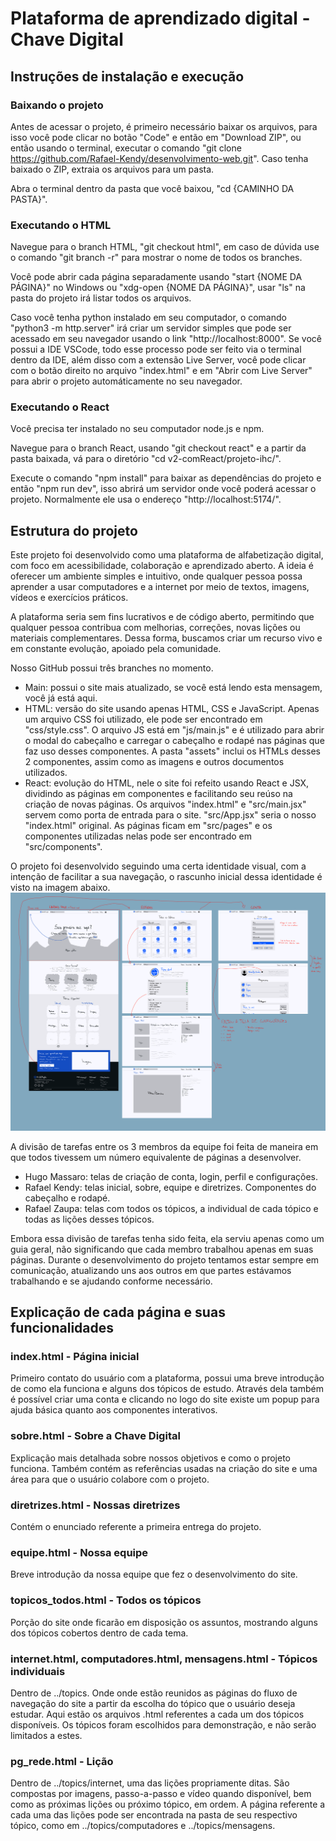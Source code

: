 # Plataforma de aprendizado digital - Chave Digital

## Instruções de instalação e execução

### Baixando o projeto  

Antes de acessar o projeto, é primeiro necessário baixar os arquivos, para isso você pode clicar no botão "Code" e então em "Download ZIP", ou então usando o terminal, executar o comando "git clone https://github.com/Rafael-Kendy/desenvolvimento-web.git". Caso tenha baixado o ZIP, extraia os arquivos para um pasta.

Abra o terminal dentro da pasta que você baixou, "cd {CAMINHO DA PASTA}". 

### Executando o HTML

Navegue para o branch HTML, "git checkout html", em caso de dúvida use o comando "git branch -r" para mostrar o nome de todos os branches.

Você pode abrir cada página separadamente usando "start {NOME DA PÁGINA}" no Windows ou "xdg-open {NOME DA PÁGINA}", usar "ls" na pasta do projeto irá listar todos os arquivos.

Caso você tenha python instalado em seu computador, o comando "python3 -m http.server" irá criar um servidor simples que pode ser acessado em seu navegador usando o link "http://localhost:8000". Se você possui a IDE VSCode, todo esse processo pode ser feito via o terminal dentro da IDE, além disso com a extensão Live Server, você pode clicar com o botão direito no arquivo "index.html" e em "Abrir com Live Server" para abrir o projeto automáticamente no seu navegador.

### Executando o React

Você precisa ter instalado no seu computador node.js e npm.

Navegue para o branch React, usando "git checkout react" e a partir da pasta baixada, vá para o diretório "cd v2-comReact/projeto-ihc/".

Execute o comando "npm install" para baixar as dependências do projeto e então "npm run dev", isso abrirá um servidor onde você poderá acessar o projeto. Normalmente ele usa o endereço "http://localhost:5174/".




## Estrutura do projeto

Este projeto foi desenvolvido como uma plataforma de alfabetização digital, com foco em acessibilidade, colaboração e aprendizado aberto. A ideia é oferecer um ambiente simples e intuitivo, onde qualquer pessoa possa aprender a usar computadores e a internet por meio de textos, imagens, vídeos e exercícios práticos.

A plataforma seria sem fins lucrativos e de código aberto, permitindo que qualquer pessoa contribua com melhorias, correções, novas lições ou materiais complementares. Dessa forma, buscamos criar um recurso vivo e em constante evolução, apoiado pela comunidade.

Nosso GitHub possui três branches no momento.
- Main: possui o site mais atualizado, se você está lendo esta mensagem, você já está aqui.
- HTML: versão do site usando apenas HTML, CSS e JavaScript. Apenas um arquivo CSS foi utilizado, ele pode ser encontrado em "css/style.css". O arquivo JS está em "js/main.js" e é utilizado para abrir o modal do cabeçalho e carregar o cabeçalho e rodapé nas páginas que faz uso desses componentes. A pasta "assets" inclui os HTMLs desses 2 componentes, assim como as imagens e outros documentos utilizados.
- React: evolução do HTML, nele o site foi refeito usando React e JSX, dividindo as páginas em componentes e facilitando seu reúso na criação de novas páginas. Os arquivos "index.html" e "src/main.jsx" servem como porta de entrada para o site. "src/App.jsx" seria o nosso "index.html" original. As páginas ficam em "src/pages" e os componentes utilizadas nelas pode ser encontrado em "src/components".

O projeto foi desenvolvido seguindo uma certa identidade visual, com a intenção de facilitar a sua navegação, o rascunho inicial dessa identidade é visto na imagem abaixo.
![rascunho](web.png)

A divisão de tarefas entre os 3 membros da equipe foi feita de maneira em que todos tivessem um número equivalente de páginas a desenvolver.
- Hugo Massaro: telas de criação de conta, login, perfil e configurações.
- Rafael Kendy: telas inicial, sobre, equipe e diretrizes. Componentes do cabeçalho e rodapé.
- Rafael Zaupa: telas com todos os tópicos, a individual de cada tópico e todas as lições desses tópicos.

Embora essa divisão de tarefas tenha sido feita, ela serviu apenas como um guia geral, não significando que cada membro trabalhou apenas em suas páginas. Durante o desenvolvimento do projeto tentamos estar sempre em comunicação, atualizando uns aos outros em que partes estávamos trabalhando e se ajudando conforme necessário.


## Explicação de cada página e suas funcionalidades

### index.html - Página inicial

Primeiro contato do usuário com a plataforma, possui uma breve introdução de como ela funciona e alguns dos tópicos de estudo. Através dela também é possível criar uma conta e clicando no logo do site existe um popup para ajuda básica quanto aos componentes interativos.

### sobre.html - Sobre a Chave Digital

Explicação mais detalhada sobre nossos objetivos e como o projeto funciona. Também contém as referências usadas na criação do site e uma área para que o usuário colabore com o projeto.


### diretrizes.html - Nossas diretrizes

Contém o enunciado referente a primeira entrega do projeto.


### equipe.html - Nossa equipe

Breve introdução da nossa equipe que fez o desenvolvimento do site.


### topicos_todos.html - Todos os tópicos

Porção do site onde ficarão em disposição os assuntos, mostrando alguns dos tópicos cobertos dentro de cada tema.


### internet.html, computadores.html, mensagens.html - Tópicos individuais

Dentro de ../topics. Onde onde estão reunidos as páginas do fluxo de navegação do site a partir da escolha do tópico que o usuário deseja estudar. Aqui estão os arquivos .html referentes a cada um dos tópicos disponíveis. Os tópicos foram escolhidos para demonstração, e não serão limitados a estes.


### pg_rede.html - Lição

Dentro de ../topics/internet, uma das lições propriamente ditas. São compostas por imagens, passo-a-passo e vídeo quando disponível, bem como as próximas lições ou próximo tópico, em ordem. A página referente a cada uma das lições pode ser encontrada na pasta de seu respectivo tópico, como em ../topics/computadores e ../topics/mensagens.

